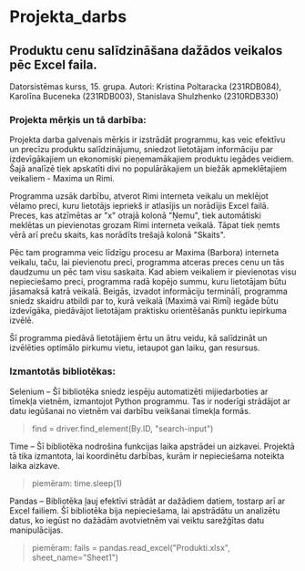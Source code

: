 # Projekta_darbs
## Produktu cenu salīdzināšana dažādos veikalos pēc Excel faila. 
Datorsistēmas kurss, 15. grupa. Autori: Kristina Poltaracka (231RDB084), Karolīna Buceneka (231RDB003), Stanislava Shulzhenko (2310RDB330)

### Projekta mērķis un tā darbība:
  Projekta darba galvenais mērķis ir izstrādāt programmu, kas veic efektīvu un precīzu produktu salīdzinājumu, sniedzot lietotājam informāciju par izdevīgākajiem un ekonomiski pieņemamākajiem produktu iegādes veidiem. Šajā analīzē tiek apskatīti divi no populārākajiem un biežāk apmeklētajiem veikaliem - Maxima un Rimi.
  
  Programma uzsāk darbību, atverot Rimi interneta veikalu un meklējot vēlamo preci, kuru lietotājs iepriekš ir atlasījis un norādījis Excel failā. Preces, kas atzīmētas ar "x" otrajā kolonā "Ņemu", tiek automātiski meklētas un pievienotas grozam Rimi interneta veikalā. Tāpat tiek ņemts vērā arī preču skaits, kas norādīts trešajā kolonā "Skaits".
  
  Pēc tam programma veic līdzīgu procesu ar Maxima (Barbora) interneta veikalu, taču, lai pievienotu preci, programma atceras preces cenu un tās daudzumu un pēc tam visu saskaita. Kad abiem veikaliem ir pievienotas visu nepieciešamo preci, programma radā kopējo summu, kuru lietotājam būtu jāsamaksā katrā veikalā. Beigās, izvadot informāciju terminālī, programma sniedz skaidru atbildi par to, kurā veikalā (Maximā vai Rimī) iegāde būtu izdevīgāka, piedāvājot lietotājam praktisku orientēšanās punktu iepirkuma izvēlē.

  Šī programma piedāvā lietotājiem ērtu un ātru veidu, kā salīdzināt un izvēlēties optimālo pirkumu vietu, ietaupot gan laiku, gan resursus.

### Izmantotās bibliotēkas:
  Selenium – Šī bibliotēka sniedz iespēju automatizēti mijiedarboties ar tīmekļa vietnēm, izmantojot Python programmu. Tas ir noderīgi strādājot ar datu iegūšanai no vietnēm vai darbību veikšanai tīmekļa formās. 
  > find = driver.find_element(By.ID, "search-input")

  Time – Šī bibliotēka nodrošina funkcijas laika apstrādei un aizkavei. Projektā tā tika izmantota, lai koordinētu darbības, kurām ir nepieciešama noteikta laika aizkave. 
  > piemēram: time.sleep(1)

  Pandas – Bibliotēka ļauj efektīvi strādāt ar dažādiem datiem, tostarp arī ar Excel failiem. Šī bibliotēka bija nepieciešama, lai apstrādātu un analizētu datus, ko iegūst no dažādām avotvietnēm vai veiktu sarežģītas datu manipulācijas. 
  > piemēram: fails = pandas.read_excel("Produkti.xlsx", sheet_name="Sheet1")
 




